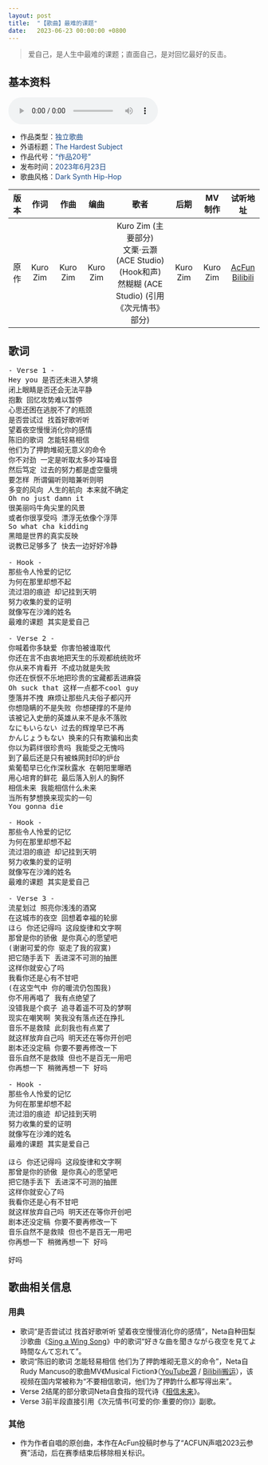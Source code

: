 ```yaml
---
layout: post
title:  "【歌曲】最难的课题"
date:   2023-06-23 00:00:00 +0800
---
```


>  爱自己，是人生中最难的课题；直面自己，是对回忆最好的反击。

## 基本资料

<audio controls>
	<source src="/assets/audio/song20.mp3" type="audio/mp3">
</audio>

* 作品类型：<font color="#194987">独立歌曲</font>
* 外语标题：<font color="#194987">The Hardest Subject</font>
* 作品代号：<font color="#194987">“作品20号”</font>
* 发布时间：<font color="#194987">2023年6月23日</font>
* 歌曲风格：<font color="#194987">Dark Synth Hip-Hop</font>

| 版本 | 作词 | 作曲 | 编曲 | 歌者 | 后期 | MV制作 | 试听地址 |
| :--: | :--: | :--: | :--: | :--: | :--: | :--: | :--: | 
| 原作 | Kuro Zim | Kuro Zim | Kuro Zim | Kuro Zim (主要部分)<br>文栗·云灏 (ACE Studio) (Hook和声)<br>然糊糊 (ACE Studio) (引用《次元情书》部分) | Kuro Zim | Kuro Zim | [AcFun](https://www.acfun.cn/v/ac41656423)<br>[Bilibili](https://www.bilibili.com/video/BV1QW4y1S7i9/) |

## 歌词

<pre>
- Verse 1 -
Hey you 是否还未进入梦境
闭上眼睛是否还会无法平静
抱歉 回忆攻势难以暂停
心思还困在逃脱不了的瓶颈
是否尝试过 找首好歌听听
望着夜空慢慢消化你的感情
陈旧的歌词 怎能轻易相信
他们为了押韵堆砌无意义的命令
你不对劲 一定是听取太多吵耳噪音
然后笃定 过去的努力都是虚空蜃境
要怎样 所谓偏听则暗兼听则明
多变的风向 人生的航向 本来就不确定
Oh no just damn it
很美丽吗牛角尖里的风景
或者你很享受吗 漂浮无依像个浮萍
So what cha kidding
黑暗是世界的真实反映
说教已足够多了 快去一边好好冷静

- Hook -
那些令人怜爱的记忆
为何在那里却想不起
流过泪的痕迹 却记挂到天明
努力收集的爱的证明
就像写在沙滩的姓名
最难的课题 其实是爱自己

- Verse 2 -
你喊着你多缺爱 你害怕被谁取代
你还在言不由衷地把天生的乐观都统统败坏
你从来不肯看开 不成功就是失败
你还在恹恹不乐地把珍贵的宝藏都丢进麻袋
Oh suck that 这样一点都不cool guy
堕落并不拽 麻烦让那些凡夫俗子都闪开
你想隐瞒的不是失败 你想硬撑的不是帅
该被记入史册的英雄从来不是永不落败
なにもいらない 过去的辉煌早已不再
かんじょうもない 换来的只有欺骗和出卖
你以为羁绊很珍贵吗 我能受之无愧吗
到了最后还是只有被蛛网封印的炉台
紫葡萄早已化作深秋露水 在朝阳里曝晒
用心培育的鲜花 最后落入别人的胸怀
相信未来 我能相信什么未来
当所有梦想换来现实的一句
You gonna die

- Hook -
那些令人怜爱的记忆
为何在那里却想不起
流过泪的痕迹 却记挂到天明
努力收集的爱的证明
就像写在沙滩的姓名
最难的课题 其实是爱自己

- Verse 3 -
流星划过 照亮你浅浅的酒窝
在这城市的夜空 回想着幸福的轮廓
ほら 你还记得吗 这段旋律和文字啊
那曾是你的骄傲 是你真心的愿望吧
(谢谢可爱的你 驱走了我的寂寞)
把它随手丢下 丢进深不可测的抽匣
这样你就安心了吗
我看你还是心有不甘吧
(在这空气中 你的暖流仍包围我)
你不用再唱了 我有点绝望了
没错我是个疯子 追寻着遥不可及的梦啊
现实在嘲笑啊 笑我没有落点还在挣扎
音乐不是救赎 此刻我也有点累了
就这样放弃自己吗 明天还在等你开创吧
剧本还没定稿 你要不要再修改一下
音乐自然不是救赎 但也不是百无一用吧
你再想一下 稍微再想一下 好吗

- Hook -
那些令人怜爱的记忆
为何在那里却想不起
流过泪的痕迹 却记挂到天明
努力收集的爱的证明
就像写在沙滩的姓名
最难的课题 其实是爱自己

ほら 你还记得吗 这段旋律和文字啊
那曾是你的骄傲 是你真心的愿望吧
把它随手丢下 丢进深不可测的抽匣
这样你就安心了吗
我看你还是心有不甘吧
就这样放弃自己吗 明天还在等你开创吧
剧本还没定稿 你要不要再修改一下
音乐自然不是救赎 但也不是百无一用吧
你再想一下 稍微再想一下 好吗

好吗
</pre>

## 歌曲相关信息

### 用典

* 歌词“是否尝试过 找首好歌听听 望着夜空慢慢消化你的感情”，Neta自种田梨沙歌曲《[Sing a Wing Song](https://music.163.com/#/song?id=2003293900)》中的歌词“好きな曲を聞きながら夜空を見てよ 時間なんて忘れて”。
* 歌词“陈旧的歌词 怎能轻易相信 他们为了押韵堆砌无意义的命令”，Neta自Rudy Mancuso的歌曲MV《Musical Fiction》（[YouTube源](https://www.youtube.com/watch?v=3k6RD9zVvpE) / [Bilibili搬运](https://www.bilibili.com/video/BV1nW411q7RV/)），该视频在国内常被称为“不要相信歌词，他们为了押韵什么都写得出来”。
* Verse 2结尾的部分歌词Neta自食指的现代诗《[相信未来](https://baike.baidu.com/item/%E7%9B%B8%E4%BF%A1%E6%9C%AA%E6%9D%A5/56396?)》。
* Verse 3前半段直接引用《次元情书(可爱的你·重要的你)》副歌。

### 其他

* 作为作者自唱的原创曲，本作在AcFun投稿时参与了“ACFUN声唱2023云参赛”活动，后在赛季结束后移除相关标识。
